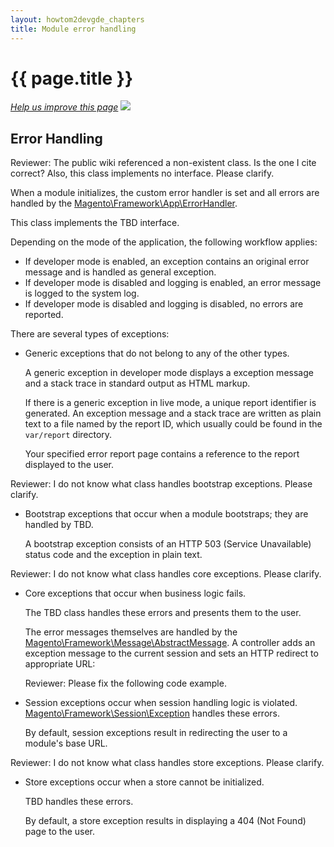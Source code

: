 ```yaml
---
layout: howtom2devgde_chapters
title: Module error handling 
---
```

 
<h1 id="m2devgde-err">{{ page.title }}</h1>

<p><a href="{{ site.githuburl }}architecture/holding-pen/error-handling.md" target="_blank"><em>Help us improve this page</em></a>&nbsp;<img src="{{ site.baseurl }}common/images/newWindow.gif"/></p>

<h2 id="m2devgde-err-errors">Error Handling</h2>

<p class="q">Reviewer: The public wiki referenced a non-existent class. Is the one I cite correct? Also, this class implements no interface. Please clarify.</p>

When a module initializes, the custom error handler is set and all errors are handled by the <a href="{{ site.mage2000url }}lib/internal/Magento/Framework/App/ErrorHandler.php" target="_blank">Magento\Framework\App\ErrorHandler</a>. 

<p class="q">This class implements the TBD interface.</p>

Depending on the mode of the application, the following workflow applies:

*	If developer mode is enabled, an exception contains an original error message and is handled as general exception.
*	If developer mode is disabled and logging is enabled, an error message is logged to the system log.
*	If developer mode is disabled and logging is disabled, no errors are reported.

There are several types of exceptions:

*	Generic exceptions that do not belong to any of the other types. 

	A generic exception in developer mode displays a exception message and a stack trace in standard output as HTML markup. 
	
	If there is a generic exception in live mode, a unique report identifier is generated. An exception message and a stack trace are written as plain text to a file named by the report ID, which usually could be found in the `var/report` directory. 
	
	Your specified error report page contains a reference to the report displayed to the user.

<p class="q">Reviewer: I do not know what class handles bootstrap exceptions. Please clarify.</p>
	
*	Bootstrap exceptions that occur when a module bootstraps; they are handled by TBD. 

	A bootstrap exception consists of an HTTP 503 (Service Unavailable) status code and the exception in plain text. 

<p class="q">Reviewer: I do not know what class handles core exceptions. Please clarify.</p>

*	Core exceptions that occur when business logic fails. 

	<p class="q">The TBD class handles these errors and presents them to the user. </p>

	The error messages themselves are handled by the <a href="{{ site.mage2000url }}lib/internal/Magento/Framework/Message/AbstractMessage.php" target="_blank">Magento\Framework\Message\AbstractMessage</a>. A controller adds an exception message to the current session and sets an HTTP redirect to appropriate URL:
	
	<p class="q">Reviewer: Please fix the following code example.</p>

	<script src="https://gist.github.com/xcomSteveJohnson/54f492187aaa811c99f9.js"></script>

*	Session exceptions occur when session handling logic is violated. <a href="{{ site.mage2000url }}lib/internal/Magento/Framework/Session/Exception.php" target="_blank">Magento\Framework\Session\Exception</a> handles these errors. 

	By default, session exceptions result in redirecting the user to a module's base URL.
	
<p class="q">Reviewer: I do not know what class handles store exceptions. Please clarify.</p>
	
*	Store exceptions occur when a store cannot be initialized. 

	<p class="q">TBD handles these errors. </p>

	By default, a store exception results in displaying a 404 (Not Found) page to the user.
